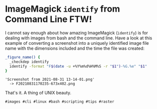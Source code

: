 # ImageMagick `identify` from Command Line FTW!

I cannot say enough about how amazing ImageMagick (`identify`) is for
dealing with images from bash and the command line. Have a look at this
example of converting a screenshot into a uniquely identified image file
name with the dimensions included and the time the file was created:

```bash
_figure_name() {
  _checkdep identify 
  identify -format "F$(date -u +%Y%m%d%H%M%S -r "$1")-%G.%e" "$1"
}
```

```
'Screenshot from 2021-08-31 13-14-01.png'
  -> F20210831170235-673x402.png
```

That's it. A thing of UNIX beauty.

    #images #cli #linux #bash #scripting #tips #raster

